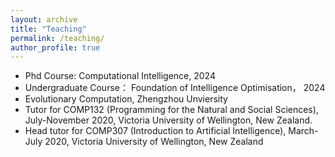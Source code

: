 ```yaml
---
layout: archive
title: "Teaching"
permalink: /teaching/
author_profile: true
---
```


 
* Phd Course: Computational Intelligence, 2024
* Undergraduate Course： Foundation of Intelligence Optimisation， 2024
* Evolutionary Computation, Zhengzhou Unviersity
* Tutor for COMP132 (Programming for the Natural and Social Sciences), July-November 2020, Victoria University of Wellington, New Zealand.
* Head tutor for COMP307 (Introduction to Artificial Intelligence), March-July 2020, Victoria University of Wellington, New Zealand


